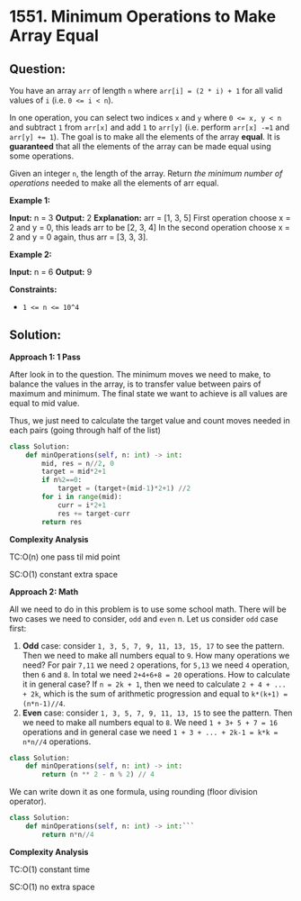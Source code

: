 
# 1551. Minimum Operations to Make Array Equal

  

## Question:

  
You have an array  `arr`  of length  `n`  where  `arr[i] = (2 * i) + 1`  for all valid values of  `i`  (i.e.  `0 <= i < n`).

In one operation, you can select two indices  `x` and  `y`  where  `0 <= x, y < n`  and subtract  `1`  from  `arr[x]`  and add  `1`  to  `arr[y]` (i.e. perform  `arr[x] -=1` and  `arr[y] += 1`). The goal is to make all the elements of the array  **equal**. It is  **guaranteed**  that all the elements of the array can be made equal using some operations.

Given an integer  `n`, the length of the array. Return  _the minimum number of operations_  needed to make all the elements of arr equal.

**Example 1:**

**Input:** n = 3
**Output:** 2
**Explanation:** arr = [1, 3, 5]
First operation choose x = 2 and y = 0, this leads arr to be [2, 3, 4]
In the second operation choose x = 2 and y = 0 again, thus arr = [3, 3, 3].

**Example 2:**

**Input:** n = 6
**Output:** 9

**Constraints:**

-   `1 <= n <= 10^4`

## Solution:
**Approach 1: 1 Pass**

After look in to the question. The minimum moves we need to make, to balance the values in the array, is to transfer value between pairs of maximum and minimum. The final state we want to achieve is all values are equal to mid value. 

Thus, we just need to calculate the target value and count moves needed in each pairs (going through half of the list)

```python
class Solution:
    def minOperations(self, n: int) -> int:
        mid, res = n//2, 0
        target = mid*2+1
        if n%2==0:
            target = (target+(mid-1)*2+1) //2
        for i in range(mid):
            curr = i*2+1
            res += target-curr
        return res
```

**Complexity Analysis**

TC:O(n) one pass til mid point

SC:O(1) constant extra space

**Approach 2: Math**


All we need to do in this problem is to use some school math. There will be two cases we need to consider,  `odd`  and  `even`  n. Let us consider  `odd`  case first:

1.  **Odd**  case: consider  `1, 3, 5, 7, 9, 11, 13, 15, 17`  to see the pattern. Then we need to make all numbers equal to  `9`. How many operations we need? For pair  `7,11`  we need  `2`  operations, for  `5,13`  we need  `4`  operation, then  `6`  and  `8`. In total we need  `2+4+6+8 = 20`  operations. How to calculate it in general case? If  `n = 2k + 1`, then we need to calculate  `2 + 4 + ... + 2k`, which is the sum of arithmetic progression and equal to  `k*(k+1) = (n*n-1)//4`.
2.  **Even**  case: consider  `1, 3, 5, 7, 9, 11, 13, 15`  to see the pattern. Then we need to make all numbers equal to  `8`. We need  `1 + 3+ 5 + 7 = 16`  operations and in general case we need  `1 + 3 + ... + 2k-1 = k*k = n*n//4`  operations.

```python
class Solution:
    def minOperations(self, n: int) -> int:
		return (n ** 2 - n % 2) // 4
```
We can write down it as one formula, using rounding (floor division operator).
```python
class Solution:
    def minOperations(self, n: int) -> int:```
		return n*n//4
```

**Complexity Analysis**

TC:O(1) constant time

SC:O(1) no extra space